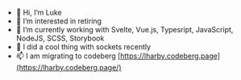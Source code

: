- 👋 Hi, I’m Luke
- 👀 I’m interested in retiring
- 🌱 I’m currently working with Svelte, Vue.js, Typesript, JavaScript, NodeJS, SCSS, Storybook
- 🤖 I did a cool thing with sockets recently
- 📫 I am migrating to codeberg [https://lharby.codeberg.page](https://lharby.codeberg.page/)


<!---
lharby/lharby is a ✨ special ✨ repository because its `README.md` (this file) appears on your GitHub profile.
You can click the Preview link to take a look at your changes.
--->
